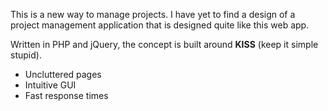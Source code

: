 This is a new way to manage projects.  I have yet to find a design of a project management application that is designed quite like this web app.

Written in PHP and jQuery, the concept is built around **KISS** (keep it simple stupid).

  * Uncluttered pages
  * Intuitive GUI
  * Fast response times